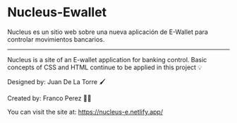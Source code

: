 # Nucleus-Ewallet
Nucleus es un sitio web sobre una nueva aplicación de E-Wallet para controlar movimientos bancarios. 

-----------------------------------------------------------------------------------------------------------------------------------------

Nucleus is a site of an E-wallet application for banking control. Basic concepts of CSS and HTML continue to be applied in this project 💡

Designed by: Juan De La Torre 🖌️

Created by: Franco Perez 🧑‍💻

You can visit the site at: https://nucleus-e.netlify.app/
